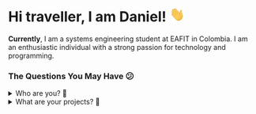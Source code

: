 # Hi traveller, I am Daniel! </a><img  src="https://raw.githubusercontent.com/ABSphreak/ABSphreak/master/gifs/Hi.gif"  width="30px"  height="30px">


**Currently**, I am a systems engineering student at EAFIT in Colombia. I am an enthusiastic individual with a strong passion for technology and programming.




<h3>The Questions You May Have 😕</h3>
	<details>
	  <summary>Who are you? 👨</summary>
		  <pre>
  An enthusiastic individual who is always eager to learn and grow. I strive to work on comprehensive, end-to-end projects that 
  enhance both my technical skills.<br>
  My name describes my qualities,
  D - Diligent: Always thorough, careful, and persistent in his work or duties. 
  A - Ambitious: Strong desire and determination to achieve success. 
  N - Nurturing: Supportive and encouraging, always helping others to grow and develop. 
  I - Intelligent: Highly intellectual and shows good understanding and quickness of mind. 
  E - Enthusiastic: Shows intense and eager enjoyment, interest, or approval in his pursuits. 
  L - Loyal: Faithful to commitments or obligations, showing constant support to those who rely on him.
		  </pre>
	  </details>
  <details>
	  <summary>What are your projects? 👨</summary>
	  <pre>
	  As a student, I strive to keep moving forward and learning from all the projects I undertake ^^
	  

**SoftParqueadero**: This is a simple code written in Python, in a single file, which serves as basic software for recording
vehicle entries and exits in parking lots.


	  </pre>
</details>

  
